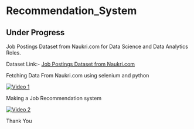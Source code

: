 # Recommendation_System

## Under Progress

Job Postings Dataset from Naukri.com for Data Science and Data Analytics Roles.

Dataset Link:- [Job Postings Dataset from Naukri.com](https://www.kaggle.com/datasets/iqbal303/job-postings-dataset-from-naukri-com)

Fetching Data From Naukri.com using selenium and python

[![Video 1](http://img.youtube.com/vi/yywwOfbdcew/0.jpg)](http://www.youtube.com/watch?v=yywwOfbdcew)

Making a Job Recommendation system

[![Video 2](http://img.youtube.com/vi/ZOO98QCOihs/0.jpg)](http://www.youtube.com/watch?v=ZOO98QCOihs)

Thank You
